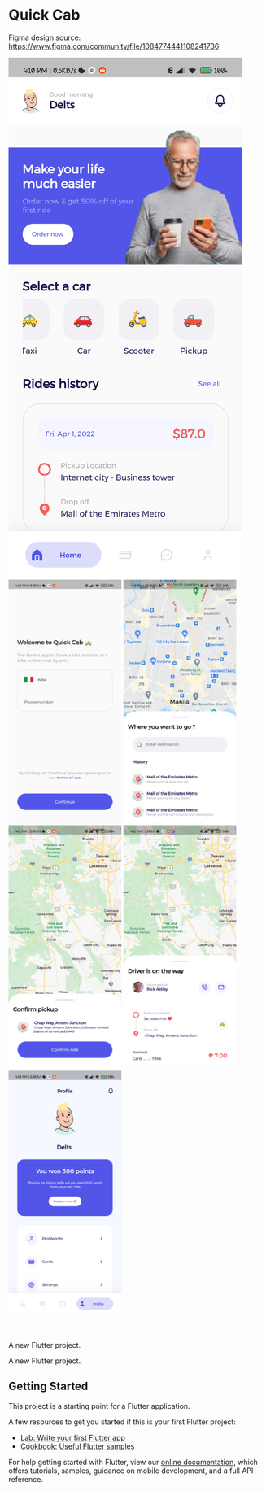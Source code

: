# Quick Cab
Figma design source: https://www.figma.com/community/file/1084774441108241736

![Alt text](/screenshots/home.png?raw=true "Home")<br>
<img src="/screenshots/signup.png?pick=true" width="222" height="480">
<img src="/screenshots/pick.png?pick=true" width="222" height="480">
<img src="/screenshots/confirm.png?pick=true" width="222" height="480">
<img src="/screenshots/otw.png?raw=true" width="222" height="480">
<img src="/screenshots/profile.png?pick=true" width="222" height="480">

<br><br>
A new Flutter project.
 

A new Flutter project.

## Getting Started

This project is a starting point for a Flutter application.

A few resources to get you started if this is your first Flutter project:

- [Lab: Write your first Flutter app](https://flutter.dev/docs/get-started/codelab)
- [Cookbook: Useful Flutter samples](https://flutter.dev/docs/cookbook)

For help getting started with Flutter, view our
[online documentation](https://flutter.dev/docs), which offers tutorials,
samples, guidance on mobile development, and a full API reference.
